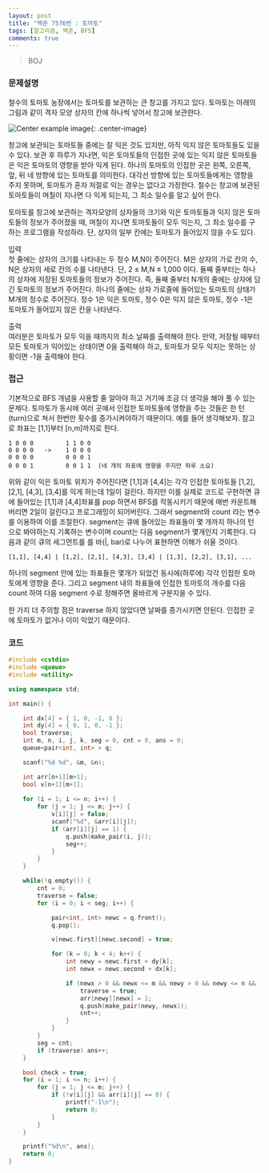 ```yaml
---
layout: post
title: "백준 7576번 : 토마토"
tags: [알고리즘, 백준, BFS]
comments: true
---
```


> BOJ  

### 문제설명  
철수의 토마토 농장에서는 토마토를 보관하는 큰 창고를 가지고 있다. 토마토는 아래의 그림과 같이 격자 모양 상자의 칸에 하나씩 넣어서 창고에 보관한다.  

![Center example image](https://user-images.githubusercontent.com/35067611/72208111-73e71a00-34e2-11ea-9af5-3debb93be217.png "Center"){: .center-image}  

창고에 보관되는 토마토들 중에는 잘 익은 것도 있지만, 아직 익지 않은 토마토들도 있을 수 있다. 보관 후 하루가 지나면, 익은 토마토들의 인접한 곳에 있는 익지 않은 토마토들은 익은 토마토의 영향을 받아 익게 된다. 하나의 토마토의 인접한 곳은 왼쪽, 오른쪽, 앞, 뒤 네 방향에 있는 토마토를 의미한다. 대각선 방향에 있는 토마토들에게는 영향을 주지 못하며, 토마토가 혼자 저절로 익는 경우는 없다고 가정한다. 철수는 창고에 보관된 토마토들이 며칠이 지나면 다 익게 되는지, 그 최소 일수를 알고 싶어 한다.  

토마토를 창고에 보관하는 격자모양의 상자들의 크기와 익은 토마토들과 익지 않은 토마토들의 정보가 주어졌을 때, 며칠이 지나면 토마토들이 모두 익는지, 그 최소 일수를 구하는 프로그램을 작성하라. 단, 상자의 일부 칸에는 토마토가 들어있지 않을 수도 있다.  

입력  
첫 줄에는 상자의 크기를 나타내는 두 정수 M,N이 주어진다. M은 상자의 가로 칸의 수, N은 상자의 세로 칸의 수를 나타낸다. 단, 2 ≤ M,N ≤ 1,000 이다. 둘째 줄부터는 하나의 상자에 저장된 토마토들의 정보가 주어진다. 즉, 둘째 줄부터 N개의 줄에는 상자에 담긴 토마토의 정보가 주어진다. 하나의 줄에는 상자 가로줄에 들어있는 토마토의 상태가 M개의 정수로 주어진다. 정수 1은 익은 토마토, 정수 0은 익지 않은 토마토, 정수 -1은 토마토가 들어있지 않은 칸을 나타낸다.  

출력  
여러분은 토마토가 모두 익을 때까지의 최소 날짜를 출력해야 한다. 만약, 저장될 때부터 모든 토마토가 익어있는 상태이면 0을 출력해야 하고, 토마토가 모두 익지는 못하는 상황이면 -1을 출력해야 한다.  

### 접근  
기본적으로 BFS 개념을 사용할 줄 알아야 하고 거기에 조금 더 생각을 해야 풀 수 있는 문제다. 토마토가 동시에 여러 곳에서 인접한 토마토들에 영향을 주는 것들은 한 턴(turn)으로 쳐서 한번만 횟수를 증가시켜야하기 때문이다. 예를 들어 생각해보자. 참고로 좌표는 [1,1]부터 [n,m]까지로 한다.  

~~~
1 0 0 0         1 1 0 0
0 0 0 0   ->    1 0 0 0
0 0 0 0         0 0 0 1
0 0 0 1         0 0 1 1  (네 개의 좌표에 영향을 주지만 하루 소요)
~~~
위와 같이 익은 토마토 위치가 주어진다면 [1,1]과 [4,4]는 각각 인접한 토마토들 [1,2], [2,1], [4,3], [3,4]를 익게 하는데 1일이 걸린다. 하지만 이를 실제로 코드로 구현하면 큐에 들어있는 [1,1]과 [4,4]좌표를 pop 하면서 BFS를 작동시키기 때문에 매번 카운트해버리면 2일이 걸린다고 프로그래밍이 되어버린다. 그래서 segment와 count 라는 변수를 이용하여 이를 조절한다. segment는 큐에 들어있는 좌표들이 몇 개까지 하나의 턴으로 봐야하는지 기록하는 변수이며 count는 다음 segment가 몇개인지 기록한다. 다음과 같이 큐의 세그먼트를 를 바(|, bar)로 나누어 표현하면 이해가 쉬울 것이다.  
~~~
[1,1], [4,4] | [1,2], [2,1], [4,3], [3,4] | [1,3], [2,2], [3,1], ...
~~~
하나의 segment 안에 있는 좌표들은 몇개가 되었건 동시에(하루에) 각각 인접한 토마토에게 영향을 준다. 그리고 segment 내의 좌표들에 인접한 토마토의 개수를 다음 count 하여 다음 segment 수로 정해주면 올바르게 구분지을 수 있다.  

한 가지 더 주의할 점은 traverse 하지 않았다면 날짜를 증가시키면 안된다. 인접한 곳에 토마토가 없거나 이미 익었기 때문이다.  

### 코드  
~~~c++
#include <cstdio>
#include <queue>
#include <utility>

using namespace std;

int main() {

    int dx[4] = { 1, 0, -1, 0 };
    int dy[4] = { 0, 1, 0, -1 };
    bool traverse;
    int m, n, i, j, k, seg = 0, cnt = 0, ans = 0;
    queue<pair<int, int> > q;

    scanf("%d %d", &m, &n);

    int arr[n+1][m+1];
    bool v[n+1][m+1];
    
    for (i = 1; i <= n; i++) {
        for (j = 1; j <= m; j++) {
            v[i][j] = false;
            scanf("%d", &arr[i][j]);
            if (arr[i][j] == 1) {
                q.push(make_pair(i, j));
                seg++;
            }
        }
    }

    while(!q.empty()) {
        cnt = 0;
        traverse = false;
        for (i = 0; i < seg; i++) {

            pair<int, int> newc = q.front();
            q.pop();

            v[newc.first][newc.second] = true;

            for (k = 0; k < 4; k++) {
                int newy = newc.first + dy[k];
                int newx = newc.second + dx[k];

                if (newx > 0 && newx <= m && newy > 0 && newy <= n && !v[newy][newx] && arr[newy][newx] == 0) {
                    traverse = true;
                    arr[newy][newx] = 1;
                    q.push(make_pair(newy, newx));
                    cnt++;
                }
            }
        }
        seg = cnt;
        if (traverse) ans++;
    }

    bool check = true;
    for (i = 1; i <= n; i++) {
        for (j = 1; j <= m; j++) {
            if (!v[i][j] && arr[i][j] == 0) {
                printf("-1\n");
                return 0;
            }
        }
    }

    printf("%d\n", ans);
    return 0;
}
~~~